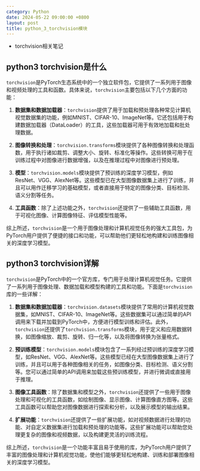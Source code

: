 ```yaml
---
category: Python
date: 2024-05-22 09:00:00 +0800
layout: post
title: python_3_torchvision模块
---
```


+ torchvision相关笔记

## python3 torchvision是什么

`torchvision`是PyTorch生态系统中的一个独立软件包，它提供了一系列用于图像和视频处理的工具和函数。具体来说，`torchvision`主要包括以下几个方面的功能：

1. **数据集和数据加载器**：`torchvision`提供了用于加载和预处理各种常见计算机视觉数据集的功能，例如MNIST、CIFAR-10、ImageNet等。它还包括用于构建数据加载器（DataLoader）的工具，这些加载器可用于有效地加载和批处理数据。

2. **图像转换和处理**：`torchvision.transforms`模块提供了各种图像转换和处理函数，用于执行诸如裁剪、调整大小、旋转、标准化等操作。这些转换可用于在训练过程中对图像进行数据增强，以及在推理过程中对图像进行预处理。

3. **模型**：`torchvision.models`模块提供了预训练的深度学习模型，例如ResNet、VGG、AlexNet等。这些模型已在大型图像数据集上进行了训练，并且可以用作迁移学习的基础模型，或者直接用于特定的图像分类、目标检测、语义分割等任务。

4. **工具函数**：除了上述功能之外，`torchvision`还提供了一些辅助工具函数，用于可视化图像、计算图像特征、评估模型性能等。

综上所述，`torchvision`是一个用于图像处理和计算机视觉任务的强大工具包，为PyTorch用户提供了便捷的接口和功能，可以帮助他们更轻松地构建和训练图像相关的深度学习模型。

## python3 torchvision详解

`torchvision`是PyTorch中的一个官方库，专门用于处理计算机视觉任务。它提供了一系列用于图像处理、数据加载和模型构建的工具和功能。下面是`torchvision`库的一些详解：

1. **数据集和数据加载器**：`torchvision.datasets`模块提供了常用的计算机视觉数据集，如MNIST、CIFAR-10、ImageNet等。这些数据集可以通过简单的API调用来下载并加载到PyTorch中，方便进行模型训练和评估。此外，`torchvision`还提供了`torchvision.transforms`模块，用于定义和应用数据转换，如图像缩放、裁剪、旋转、归一化等，以及将图像转换为张量格式。

2. **预训练模型**：`torchvision.models`模块包含了一系列经过预训练的深度学习模型，如ResNet、VGG、AlexNet等。这些模型已经在大型图像数据集上进行了训练，并且可以用于各种图像相关的任务，如图像分类、目标检测、语义分割等。您可以通过简单的API调用来加载这些预训练模型，并进行微调或直接用于推理。

3. **图像工具函数**：除了数据集和模型之外，`torchvision`还提供了一些用于图像处理和可视化的工具函数，如绘制图像、显示图像、计算图像直方图等。这些工具函数可以帮助您对图像数据进行探索和分析，以及展示模型的输出结果。

4. **扩展功能**：`torchvision`还提供了一些扩展功能，如对视频数据进行处理的功能、对自定义数据集进行加载和预处理的功能等。这些扩展功能可以帮助您处理更复杂的图像和视频数据，以及构建更灵活的训练流程。

综上所述，`torchvision`是一个功能丰富且易于使用的库，为PyTorch用户提供了丰富的图像处理和计算机视觉功能，使他们能够更轻松地构建、训练和部署图像相关的深度学习模型。